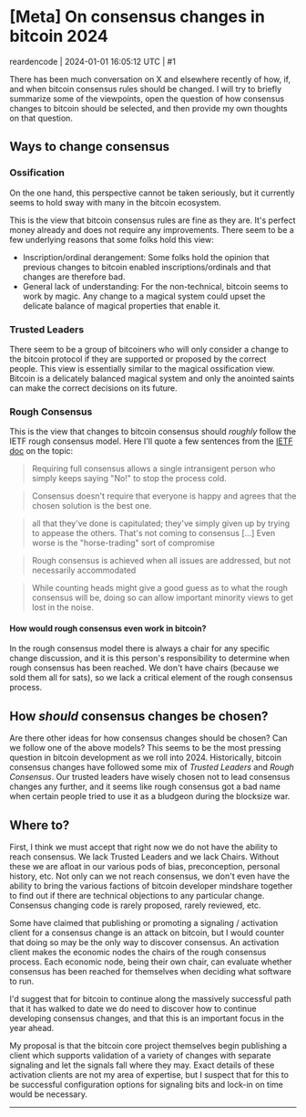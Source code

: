 # [Meta] On consensus changes in bitcoin 2024

reardencode | 2024-01-01 16:05:12 UTC | #1

There has been much conversation on X and elsewhere recently of how, if, and when bitcoin consensus rules should be changed. I will try to briefly summarize some of the viewpoints, open the question of how consensus changes to bitcoin should be selected, and then provide my own thoughts on that question.

## Ways to change consensus

### Ossification

On the one hand, this perspective cannot be taken seriously, but it currently seems to hold sway with many in the bitcoin ecosystem.

This is the view that bitcoin consensus rules are fine as they are. It's perfect money already and does not require any improvements. There seem to be a few underlying reasons that some folks hold this view:

* Inscription/ordinal derangement: Some folks hold the opinion that previous changes to bitcoin enabled inscriptions/ordinals and that changes are therefore bad.
* General lack of understanding: For the non-technical, bitcoin seems to work by magic. Any change to a magical system could upset the delicate balance of magical properties that enable it.

### Trusted Leaders

There seem to be a group of bitcoiners who will only consider a change to the bitcoin protocol if they are supported or proposed by the correct people. This view is essentially similar to the magical ossification view. Bitcoin is a delicately balanced magical system and only the anointed saints can make the correct decisions on its future.

### Rough Consensus

This is the view that changes to bitcoin consensus should *roughly* follow the IETF rough consensus model. Here I'll quote a few sentences from the [IETF doc](https://datatracker.ietf.org/doc/html/rfc7282) on the topic:

> Requiring full consensus allows a single intransigent
   person who simply keeps saying "No!" to stop the process cold.

> Consensus doesn't require that
   everyone is happy and agrees that the chosen solution is the best
   one.

> all that they've done is capitulated; they've simply given up
   by trying to appease the others.  That's not coming to consensus [...]
> Even worse is the "horse-trading" sort of compromise

> Rough consensus is achieved when all issues are addressed, but not
    necessarily accommodated

> While counting
   heads might give a good guess as to what the rough consensus will be,
   doing so can allow important minority views to get lost in the noise.

#### How would rough consensus even work in bitcoin?

In the rough consensus model there is always a chair for any specific change discussion, and it is this person's responsibility to determine when rough consensus has been reached. We don't have chairs (because we sold them all for sats), so we lack a critical element of the rough consensus process.

## How _should_ consensus changes be chosen?

Are there other ideas for how consensus changes should be chosen? Can we follow one of the above models? This seems to be the most pressing question in bitcoin development as we roll into 2024. Historically, bitcoin consensus changes have followed some mix of *Trusted Leaders* and *Rough Consensus*. Our trusted leaders have wisely chosen not to lead consensus changes any further, and it seems like rough consensus got a bad name when certain people tried to use it as a bludgeon during the blocksize war.

## Where to?

First, I think we must accept that right now we do not have the ability to reach consensus. We lack Trusted Leaders and we lack Chairs. Without these we are afloat in our various pods of bias, preconception, personal history, etc. Not only can we not reach consensus, we don't even have the ability to bring the various factions of bitcoin developer mindshare together to find out if there are technical objections to any particular change. Consensus changing code is rarely proposed, rarely reviewed, etc.

Some have claimed that publishing or promoting a signaling / activation client for a consensus change is an attack on bitcoin, but I would counter that doing so may be the only way to discover consensus. An activation client makes the economic nodes the chairs of the rough consensus process. Each economic node, being their own chair, can evaluate whether consensus has been reached for themselves when deciding what software to run.

I'd suggest that for bitcoin to continue along the massively successful path that it has walked to date we do need to discover how to continue developing consensus changes, and that this is an important focus in the year ahead.

My proposal is that the bitcoin core project themselves begin publishing a client which supports validation of a variety of changes with separate signaling and let the signals fall where they may. Exact details of these activation clients are not my area of expertise, but I suspect that for this to be successful configuration options for signaling bits and lock-in on time would be necessary.

-------------------------

